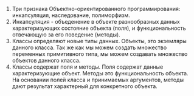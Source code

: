 1. Три признака Объектно-ориентированного программирования: инкапсуляция, наследование, полиморфизм.
2. Инкапсуляция - объеденение в объекте разнообразных данных характеризующих состояние объекта (поля), и 
   функциональность отвечающую за его поведение (методы).
3. Классы определяют новые типы данных. Объекты, это экземляры данного класса. Так же как мы можем создать множество 
   переменных примитивного типа, мы можем создавать множество объектов данного класса.
4. Классы содержат поля и методы. Поля содержат данные характеризующие объект. Методы это функциональность объекта. На 
   основании полей класса и принимаемых аргументов, методы дают результат характерный для конкретного объекта.